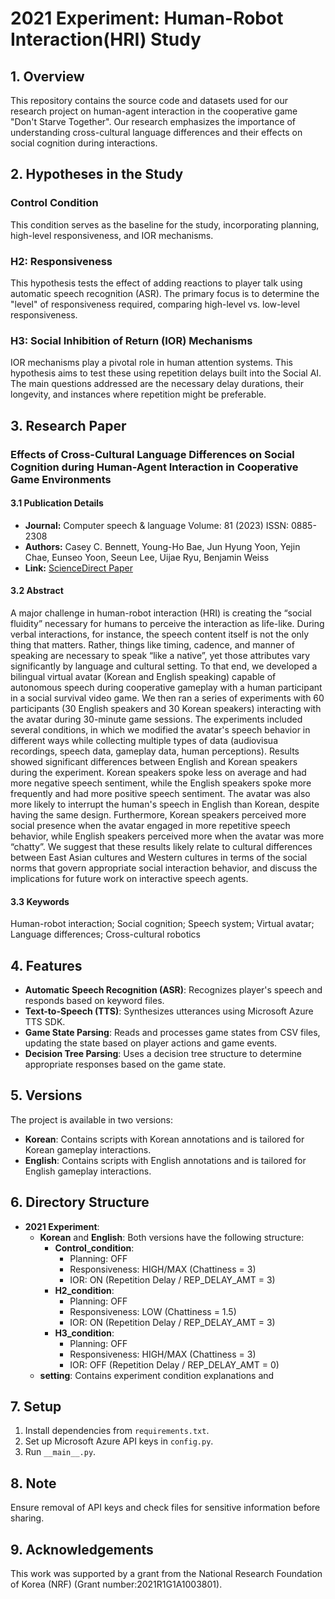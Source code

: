 # 2021 Experiment: Human-Robot Interaction(HRI) Study

## 1. Overview
This repository contains the source code and datasets used for our research project on human-agent interaction in the cooperative game "Don't Starve Together". Our research emphasizes the importance of understanding cross-cultural language differences and their effects on social cognition during interactions.

## 2. Hypotheses in the Study

### **Control Condition**

This condition serves as the baseline for the study, incorporating planning, high-level responsiveness, and IOR mechanisms.

### **H2: Responsiveness**

This hypothesis tests the effect of adding reactions to player talk using automatic speech recognition (ASR). The primary focus is to determine the "level" of responsiveness required, comparing high-level vs. low-level responsiveness.

### **H3: Social Inhibition of Return (IOR) Mechanisms**

IOR mechanisms play a pivotal role in human attention systems. This hypothesis aims to test these using repetition delays built into the Social AI. The main questions addressed are the necessary delay durations, their longevity, and instances where repetition might be preferable.

## 3. Research Paper
### Effects of Cross-Cultural Language Differences on Social Cognition during Human-Agent Interaction in Cooperative Game Environments

#### 3.1 Publication Details
- **Journal:** Computer speech & language Volume: 81 (2023) ISSN: 0885-2308
- **Authors:** Casey C. Bennett, Young-Ho Bae, Jun Hyung Yoon, Yejin Chae, Eunseo Yoon, Seeun Lee, Uijae Ryu, Benjamin Weiss
- **Link:** [ScienceDirect Paper](https://doi.org/10.1016/j.csl.2023.101521.)

#### 3.2 Abstract
A major challenge in human-robot interaction (HRI) is creating the “social fluidity” necessary for humans to perceive the interaction as life-like. During verbal interactions, for instance, the speech content itself is not the only thing that matters. Rather, things like timing, cadence, and manner of speaking are necessary to speak “like a native”, yet those attributes vary significantly by language and cultural setting. To that end, we developed a bilingual virtual avatar (Korean and English speaking) capable of autonomous speech during cooperative gameplay with a human participant in a social survival video game. We then ran a series of experiments with 60 participants (30 English speakers and 30 Korean speakers) interacting with the avatar during 30-minute game sessions. The experiments included several conditions, in which we modified the avatar's speech behavior in different ways while collecting multiple types of data (audiovisua recordings, speech data, gameplay data, human perceptions). Results showed significant differences between English and Korean speakers during the experiment. Korean speakers spoke less on average and had more negative speech sentiment, while the English speakers spoke more frequently and had more positive speech sentiment. The avatar was also more likely to interrupt the human's speech in English than Korean, despite having the same design. Furthermore, Korean speakers perceived more social presence when the avatar engaged in more repetitive speech behavior, while English speakers perceived more when the avatar was more “chatty”. We suggest that these results likely relate to cultural differences between East Asian cultures and Western cultures in terms of the social norms that govern appropriate social interaction behavior, and discuss the implications for future work on interactive speech agents.

#### 3.3 Keywords
Human-robot interaction; Social cognition; Speech system; Virtual avatar; Language differences; Cross-cultural robotics

## 4. Features
- **Automatic Speech Recognition (ASR)**: Recognizes player's speech and responds based on keyword files.
- **Text-to-Speech (TTS)**: Synthesizes utterances using Microsoft Azure TTS SDK.
- **Game State Parsing**: Reads and processes game states from CSV files, updating the state based on player actions and game events.
- **Decision Tree Parsing**: Uses a decision tree structure to determine appropriate responses based on the game state.

## 5. Versions
The project is available in two versions:
- **Korean**: Contains scripts with Korean annotations and is tailored for Korean gameplay interactions.
- **English**: Contains scripts with English annotations and is tailored for English gameplay interactions.

## 6. Directory Structure
- **2021 Experiment**:
  - **Korean** and **English**: Both versions have the following structure:
    - **Control_condition**: 
      - Planning: OFF
      - Responsiveness: HIGH/MAX (Chattiness = 3)
      - IOR: ON (Repetition Delay / REP_DELAY_AMT = 3)
    - **H2_condition**: 
      - Planning: OFF
      - Responsiveness: LOW (Chattiness = 1.5)
      - IOR: ON (Repetition Delay / REP_DELAY_AMT = 3)
    - **H3_condition**: 
      - Planning: OFF
      - Responsiveness: HIGH/MAX (Chattiness = 3)
      - IOR: OFF (Repetition Delay / REP_DELAY_AMT = 0)
  - **setting**: Contains experiment condition explanations and

## 7. Setup
1. Install dependencies from `requirements.txt`.
2. Set up Microsoft Azure API keys in `config.py`.
3. Run `__main__.py`.

## 8. Note
Ensure removal of API keys and check files for sensitive information before sharing.

## 9. Acknowledgements
This work was supported by a grant from the National Research Foundation of Korea (NRF) (Grant number:2021R1G1A1003801).
